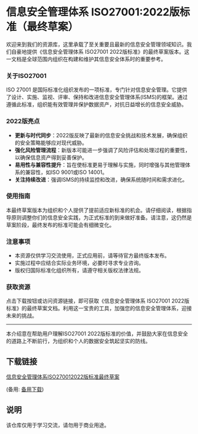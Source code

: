 # 信息安全管理体系 ISO27001:2022版标准（最终草案）

欢迎来到我们的资源库，这里承载了至关重要且最新的信息安全管理领域知识。我们自豪地提供《信息安全管理体系 ISO27001 2022版标准》的最终草案版本。这一文档是全球范围内组织在构建和维护其信息安全体系时的重要参考。

### 关于ISO27001

ISO 27001 是国际标准化组织发布的一项标准，专门针对信息安全管理。它提供了设计、实施、监视、评审、保持和改进信息安全管理体系(ISMS)的框架。通过遵循此标准，组织能有效管理并保护数据资产，对抗日益增长的信息安全威胁。

### 2022版亮点

- **更新与时代同步**：2022版反映了最新的信息安全挑战和技术发展，确保组织的安全策略能够应对现代威胁。
- **强化风险管理流程**：新版本可能进一步强调了风险评估和处理过程的重要性，以确保信息资产得到妥善保护。
- **易用性与兼容性提升**：旨在使标准更易于理解与实施，同时增强与其他管理体系的兼容性，如ISO 9001或ISO 14001。
- **关注持续改进**：强调ISMS的持续监控和改进，确保系统随时间和需求进化。

### 使用指南

本最终草案版本为组织和个人提供了提前适应新标准的机会。请仔细阅读，根据指导原则调整你们的信息安全实践，为正式标准的到来做好准备。请注意，这仍然是草案阶段，最终发布的标准可能会有细微变化。

### 注意事项

- 本资源仅供学习交流使用，正式应用前，请等待官方最终版本发布。
- 实施过程中应结合实际业务环境，必要时寻求专业咨询。
- 版权归国际标准化组织所有，请遵守相关版权法律法规。

### 获取资源

点击下载按钮或访问资源链接，即可获取《信息安全管理体系 ISO27001 2022版标准》的最终草案文档。利用这一宝贵的工具，加强您的信息安全管理体系，迎接未来的挑战。

---

本介绍意在帮助用户理解ISO27001 2022版标准的价值，并鼓励大家在信息安全的道路上不断前行，为组织和个人的数据安全筑起坚实的防线。

## 下载链接
[信息安全管理体系ISO270012022版标准最终草案](https://pan.quark.cn/s/482e566f86d5) 

(备用: [备用下载](https://pan.baidu.com/s/1lrTnbbFdifT_fGCDQFLXbA?pwd=1234))

## 说明

该仓库仅用于学习交流，请勿用于商业用途。
